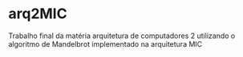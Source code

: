 # arq2MIC
Trabalho final da matéria arquitetura de computadores 2 utilizando o algoritmo de Mandelbrot implementado na arquitetura MIC
